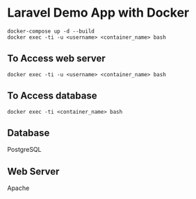 # Laravel Demo App with Docker

```
docker-compose up -d --build
docker exec -ti -u <username> <container_name> bash
```
## To Access web server
```
docker exec -ti -u <username> <container_name> bash
```

## To Access database
```
docker exec -ti <container_name> bash
```

## Database
PostgreSQL

## Web Server
Apache